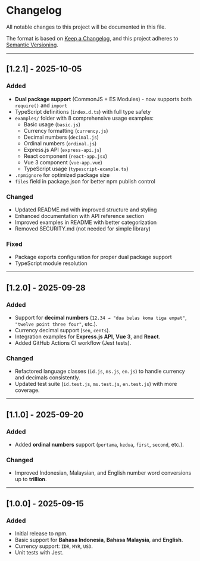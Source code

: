 # Changelog

All notable changes to this project will be documented in this file.

The format is based on [Keep a Changelog](https://keepachangelog.com/en/1.0.0/),
and this project adheres to [Semantic Versioning](https://semver.org/spec/v2.0.0.html).

---

## [1.2.1] - 2025-10-05
### Added
- **Dual package support** (CommonJS + ES Modules) - now supports both `require()` and `import`
- TypeScript definitions (`index.d.ts`) with full type safety
- `examples/` folder with 8 comprehensive usage examples:
  - Basic usage (`basic.js`)
  - Currency formatting (`currency.js`)
  - Decimal numbers (`decimal.js`)
  - Ordinal numbers (`ordinal.js`)
  - Express.js API (`express-api.js`)
  - React component (`react-app.jsx`)
  - Vue 3 component (`vue-app.vue`)
  - TypeScript usage (`typescript-example.ts`)
- `.npmignore` for optimized package size
- `files` field in package.json for better npm publish control

### Changed
- Updated README.md with improved structure and styling
- Enhanced documentation with API reference section
- Improved examples in README with better categorization
- Removed SECURITY.md (not needed for simple library)

### Fixed
- Package exports configuration for proper dual package support
- TypeScript module resolution

---

## [1.2.0] - 2025-09-28
### Added
- Support for **decimal numbers** (`12.34 → "dua belas koma tiga empat"`, `"twelve point three four"`, etc.).
- Currency decimal support (`sen`, `cents`).
- Integration examples for **Express.js API**, **Vue 3**, and **React**.
- Added GitHub Actions CI workflow (Jest tests).

### Changed
- Refactored language classes (`id.js`, `ms.js`, `en.js`) to handle currency and decimals consistently.
- Updated test suite (`id.test.js`, `ms.test.js`, `en.test.js`) with more coverage.

---

## [1.1.0] - 2025-09-20
### Added
- Added **ordinal numbers** support (`pertama`, `kedua`, `first`, `second`, etc.).

### Changed
- Improved Indonesian, Malaysian, and English number word conversions up to **trillion**.

---

## [1.0.0] - 2025-09-15
### Added
- Initial release to npm.
- Basic support for **Bahasa Indonesia**, **Bahasa Malaysia**, and **English**.
- Currency support: `IDR`, `MYR`, `USD`.
- Unit tests with Jest.

